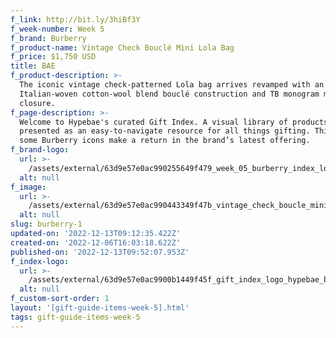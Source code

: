 ```yaml
---
f_link: http://bit.ly/3hiBf3Y
f_week-number: Week 5
f_brand: Burberry
f_product-name: Vintage Check Bouclé Mini Lola Bag
f_price: $1,750 USD
title: BAE
f_product-description: >-
  The iconic vintage check-patterned Lola bag arrives revamped with an
  Italian-woven cotton-wool blend bouclé construction and TB monogram magnetic
  closure.
f_page-description: >-
  Welcome to Hypebae's curated Gift Index. A visual library of products is
  presented as an easy-to-navigate resource for all things gifting. This week,
  some Burberry icons make a return in the brand’s latest offering.
f_brand-logo:
  url: >-
    /assets/external/63d9e57e0ac990255649f479_week_05_burberry_index_logo-black.png
  alt: null
f_image:
  url: >-
    /assets/external/63d9e57e0ac990443349f47b_vintage_check_boucle_mini_lola_bag.png
  alt: null
slug: burberry-1
updated-on: '2022-12-13T09:12:35.422Z'
created-on: '2022-12-06T16:03:18.622Z'
published-on: '2022-12-13T09:52:07.953Z'
f_index-logo:
  url: >-
    /assets/external/63d9e57e0ac9900b1449f45f_gift_index_logo_hypebae_burberry.svg
  alt: null
f_custom-sort-order: 1
layout: '[gift-guide-items-week-5].html'
tags: gift-guide-items-week-5
---
```



